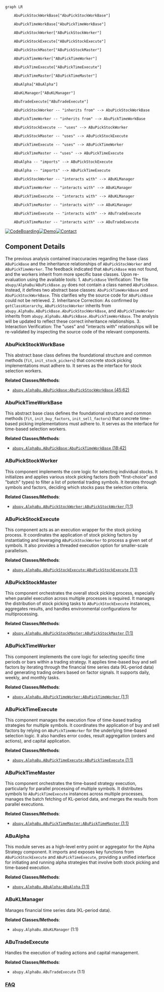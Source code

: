 ```mermaid

graph LR

    AbuPickStockWorkBase["AbuPickStockWorkBase"]

    AbuPickTimeWorkBase["AbuPickTimeWorkBase"]

    ABuPickStockWorker["ABuPickStockWorker"]

    ABuPickStockExecute["ABuPickStockExecute"]

    ABuPickStockMaster["ABuPickStockMaster"]

    ABuPickTimeWorker["ABuPickTimeWorker"]

    ABuPickTimeExecute["ABuPickTimeExecute"]

    ABuPickTimeMaster["ABuPickTimeMaster"]

    ABuAlpha["ABuAlpha"]

    ABuKLManager["ABuKLManager"]

    ABuTradeExecute["ABuTradeExecute"]

    ABuPickStockWorker -- "inherits from" --> AbuPickStockWorkBase

    ABuPickTimeWorker -- "inherits from" --> AbuPickTimeWorkBase

    ABuPickStockExecute -- "uses" --> ABuPickStockWorker

    ABuPickStockMaster -- "uses" --> ABuPickStockExecute

    ABuPickTimeExecute -- "uses" --> ABuPickTimeWorker

    ABuPickTimeMaster -- "uses" --> ABuPickTimeExecute

    ABuAlpha -- "imports" --> ABuPickStockExecute

    ABuAlpha -- "imports" --> ABuPickTimeExecute

    ABuPickStockWorker -- "interacts with" --> ABuKLManager

    ABuPickTimeWorker -- "interacts with" --> ABuKLManager

    ABuPickTimeExecute -- "interacts with" --> ABuKLManager

    ABuPickTimeMaster -- "interacts with" --> ABuKLManager

    ABuPickTimeExecute -- "interacts with" --> ABuTradeExecute

    ABuPickTimeMaster -- "interacts with" --> ABuTradeExecute

```

[![CodeBoarding](https://img.shields.io/badge/Generated%20by-CodeBoarding-9cf?style=flat-square)](https://github.com/CodeBoarding/GeneratedOnBoardings)[![Demo](https://img.shields.io/badge/Try%20our-Demo-blue?style=flat-square)](https://www.codeboarding.org/demo)[![Contact](https://img.shields.io/badge/Contact%20us%20-%20contact@codeboarding.org-lightgrey?style=flat-square)](mailto:contact@codeboarding.org)



## Component Details



The previous analysis contained inaccuracies regarding the base class `ABuPickBase` and the inheritance relationships of `ABuPickStockWorker` and `ABuPickTimeWorker`. The feedback indicated that `ABuPickBase` was not found, and the workers inherit from more specific base classes. Upon re-evaluation using the available tools: 1. `ABuPickBase` Verification: The file `abupy/AlphaBu/ABuPickBase.py` does not contain a class named `ABuPickBase`. Instead, it defines two abstract base classes: `AbuPickTimeWorkBase` and `AbuPickStockWorkBase`. This clarifies why the source code for `ABuPickBase` could not be retrieved. 2. Inheritance Correction: As confirmed by `getClassHierarchy`, `ABuPickStockWorker` inherits from `abupy.AlphaBu.ABuPickBase.AbuPickStockWorkBase`, and `ABuPickTimeWorker` inherits from `abupy.AlphaBu.ABuPickBase.AbuPickTimeWorkBase`. The analysis will be updated to reflect these correct inheritance relationships. 3. Interaction Verification: The "uses" and "interacts with" relationships will be re-validated by inspecting the source code of the relevant components.



### AbuPickStockWorkBase

This abstract base class defines the foundational structure and common methods (`fit`, `init_stock_pickers`) that concrete stock picking implementations must adhere to. It serves as the interface for stock selection workers.





**Related Classes/Methods**:



- <a href="https://github.com/bbfamily/abu/blob/master/abupy/AlphaBu/ABuPickBase.py#L45-L62" target="_blank" rel="noopener noreferrer">`abupy.AlphaBu.ABuPickBase:AbuPickStockWorkBase` (45:62)</a>





### AbuPickTimeWorkBase

This abstract base class defines the foundational structure and common methods (`fit`, `init_buy_factors`, `init_sell_factors`) that concrete time-based picking implementations must adhere to. It serves as the interface for time-based selection workers.





**Related Classes/Methods**:



- <a href="https://github.com/bbfamily/abu/blob/master/abupy/AlphaBu/ABuPickBase.py#L18-L42" target="_blank" rel="noopener noreferrer">`abupy.AlphaBu.ABuPickBase:AbuPickTimeWorkBase` (18:42)</a>





### ABuPickStockWorker

This component implements the core logic for selecting individual stocks. It initializes and applies various stock picking factors (both "first-choice" and "batch" types) to filter a list of potential trading symbols. It iterates through symbols and factors, deciding which stocks pass the selection criteria.





**Related Classes/Methods**:



- <a href="https://github.com/bbfamily/abu/blob/master/abupy/AlphaBu/ABuPickStockWorker.py#L1-L1" target="_blank" rel="noopener noreferrer">`abupy.AlphaBu.ABuPickStockWorker:ABuPickStockWorker` (1:1)</a>





### ABuPickStockExecute

This component acts as an execution wrapper for the stock picking process. It coordinates the application of stock picking factors by instantiating and leveraging `ABuPickStockWorker` to process a given set of symbols. It also provides a threaded execution option for smaller-scale parallelism.





**Related Classes/Methods**:



- <a href="https://github.com/bbfamily/abu/blob/master/abupy/AlphaBu/ABuPickStockExecute.py#L1-L1" target="_blank" rel="noopener noreferrer">`abupy.AlphaBu.ABuPickStockExecute:ABuPickStockExecute` (1:1)</a>





### ABuPickStockMaster

This component orchestrates the overall stock picking process, especially when parallel execution across multiple processes is required. It manages the distribution of stock picking tasks to `ABuPickStockExecute` instances, aggregates results, and handles environmental configurations for multiprocessing.





**Related Classes/Methods**:



- <a href="https://github.com/bbfamily/abu/blob/master/abupy/AlphaBu/ABuPickStockMaster.py#L1-L1" target="_blank" rel="noopener noreferrer">`abupy.AlphaBu.ABuPickStockMaster:ABuPickStockMaster` (1:1)</a>





### ABuPickTimeWorker

This component implements the core logic for selecting specific time periods or bars within a trading strategy. It applies time-based buy and sell factors by iterating through the financial time series data (KL-period data) and generating trading orders based on factor signals. It supports daily, weekly, and monthly tasks.





**Related Classes/Methods**:



- <a href="https://github.com/bbfamily/abu/blob/master/abupy/AlphaBu/ABuPickTimeWorker.py#L1-L1" target="_blank" rel="noopener noreferrer">`abupy.AlphaBu.ABuPickTimeWorker:ABuPickTimeWorker` (1:1)</a>





### ABuPickTimeExecute

This component manages the execution flow of time-based trading strategies for multiple symbols. It coordinates the application of buy and sell factors by relying on `ABuPickTimeWorker` for the underlying time-based selection logic. It also handles error codes, result aggregation (orders and actions), and capital application.





**Related Classes/Methods**:



- <a href="https://github.com/bbfamily/abu/blob/master/abupy/AlphaBu/ABuPickTimeExecute.py#L1-L1" target="_blank" rel="noopener noreferrer">`abupy.AlphaBu.ABuPickTimeExecute:ABuPickTimeExecute` (1:1)</a>





### ABuPickTimeMaster

This component orchestrates the time-based strategy execution, particularly for parallel processing of multiple symbols. It distributes symbols to `ABuPickTimeExecute` instances across multiple processes, manages the batch fetching of KL-period data, and merges the results from parallel executions.





**Related Classes/Methods**:



- <a href="https://github.com/bbfamily/abu/blob/master/abupy/AlphaBu/ABuPickTimeMaster.py#L1-L1" target="_blank" rel="noopener noreferrer">`abupy.AlphaBu.ABuPickTimeMaster:ABuPickTimeMaster` (1:1)</a>





### ABuAlpha

This module serves as a high-level entry point or aggregator for the Alpha Strategy component. It imports and exposes key functions from `ABuPickStockExecute` and `ABuPickTimeExecute`, providing a unified interface for initiating and running alpha strategies that involve both stock picking and time-based execution.





**Related Classes/Methods**:



- <a href="https://github.com/bbfamily/abu/blob/master/abupy/AlphaBu/ABuAlpha.py#L1-L1" target="_blank" rel="noopener noreferrer">`abupy.AlphaBu.ABuAlpha:ABuAlpha` (1:1)</a>





### ABuKLManager

Manages financial time series data (KL-period data).





**Related Classes/Methods**:



- `abupy.AlphaBu.ABuKLManager` (1:1)





### ABuTradeExecute

Handles the execution of trading actions and capital management.





**Related Classes/Methods**:



- `abupy.AlphaBu.ABuTradeExecute` (1:1)









### [FAQ](https://github.com/CodeBoarding/GeneratedOnBoardings/tree/main?tab=readme-ov-file#faq)